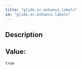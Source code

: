 ```yaml
---
title: "glide.sc.enhance.labels"
id: "glide.sc.enhance.labels"
---
```

## Description



## Value: 
```
true
```